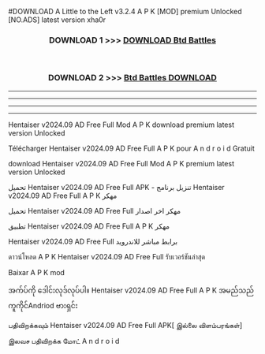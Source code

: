 #DOWNLOAD A Little to the Left v3.2.4 A P K [MOD] premium Unlocked [NO.ADS] latest version xha0r 



<div align="center">

<h3>DOWNLOAD 1 >>> <a href="https://getmod1.web.app/?judule=Btd Battles">DOWNLOAD Btd Battles</a></h3><br>

<h3>DOWNLOAD 2 >>> <a href="https://getmod1.web.app/?judule=Btd Battles">Btd Battles DOWNLOAD </a></h3>

</div>


----------------------------------------------------------

----------------------------------------------------------

----------------------------------------------------------

----------------------------------------------------------


Hentaiser v2024.09 AD Free Full  Mod A P K download premium latest version Unlocked

Télécharger  Hentaiser v2024.09 AD Free Full  A P K pour A n d r o i d Gratuit

download Hentaiser v2024.09 AD Free Full  Mod A P K premium latest version Unlocked

تحميل Hentaiser v2024.09 AD Free Full  APK - تنزيل برنامج Hentaiser v2024.09 AD Free Full  A P K مهكر

تحميل Hentaiser v2024.09 AD Free Full  مهكر اخر اصدار

تطبيق Hentaiser v2024.09 AD Free Full  A P K مهكر

Hentaiser v2024.09 AD Free Full  برابط مباشر للاندرويد

ดาวน์โหลด A P K Hentaiser v2024.09 AD Free Full  รับเวอร์ชันล่าสุด

Baixar A P K mod

အက်ပ်ကို ဒေါင်းလုဒ်လုပ်ပါ။ Hentaiser v2024.09 AD Free Full  A P K အမည်သည်ကူကိုင်Andriod ဗားရှင်း

பதிவிறக்கவும் Hentaiser v2024.09 AD Free Full  APK[ இல்லை விளம்பரங்கள்] 
 
இலவச பதிவிறக்க மோட் A n d r o i d



